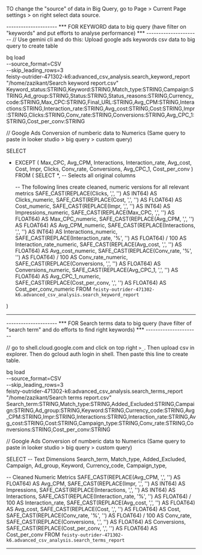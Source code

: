 
TO change the "source" of data in Big Query, go to Page > Current Page settings > on right select data source.

--------------------- *** FOR KEYWORD data to big query (have filter on "keywords" and put efforts to analyse performance) *** ----------------------
// Use gemini cli and do this: Upload google ads keywords csv data to big query to create table

bq load \
    --source_format=CSV \
    --skip_leading_rows=3 \
    feisty-outrider-471302-k6:advanced_csv_analysis.search_keyword_report \
    "/home/zazikant/Search keyword report.csv" \
    Keyword_status:STRING,Keyword:STRING,Match_type:STRING,Campaign:STRING,Ad_group:STRING,Status:STRING,Status_reasons:STRING,Currency_code:STRING,Max_CPC:STRING,Final_URL:STRING,Avg_CPM:STRING,Interactions:STRING,Interaction_rate:STRING,Avg_cost:STRING,Cost:STRING,Impr:STRING,Clicks:STRING,Conv_rate:STRING,Conversions:STRING,Avg_CPC_1:STRING,Cost_per_conv:STRING


// Google Ads Conversion of numberic data to Numerics (Same query to paste in looker studio > big query > custom query)

SELECT
  * EXCEPT (
    Max_CPC,
    Avg_CPM,
    Interactions,
    Interaction_rate,
    Avg_cost,
    Cost,
    Impr,
    Clicks,
    Conv_rate,
    Conversions,
    Avg_CPC_1,
    Cost_per_conv
  )
FROM (
  SELECT
    *, -- Selects all original columns

    -- The following lines create cleaned, numeric versions for all relevant metrics
    SAFE_CAST(REPLACE(Clicks, ',', '') AS INT64) AS Clicks_numeric,
    SAFE_CAST(REPLACE(Cost, ',', '') AS FLOAT64) AS Cost_numeric,
    SAFE_CAST(REPLACE(Impr, ',', '') AS INT64) AS Impressions_numeric,
    SAFE_CAST(REPLACE(Max_CPC, ',', '') AS FLOAT64) AS Max_CPC_numeric,
    SAFE_CAST(REPLACE(Avg_CPM, ',', '') AS FLOAT64) AS Avg_CPM_numeric,
    SAFE_CAST(REPLACE(Interactions, ',', '') AS INT64) AS Interactions_numeric,
    SAFE_CAST(REPLACE(Interaction_rate, '%', '') AS FLOAT64) / 100 AS Interaction_rate_numeric,
    SAFE_CAST(REPLACE(Avg_cost, ',', '') AS FLOAT64) AS Avg_cost_numeric,
    SAFE_CAST(REPLACE(Conv_rate, '%', '') AS FLOAT64) / 100 AS Conv_rate_numeric,
    SAFE_CAST(REPLACE(Conversions, ',', '') AS FLOAT64) AS Conversions_numeric,
    SAFE_CAST(REPLACE(Avg_CPC_1, ',', '') AS FLOAT64) AS Avg_CPC_1_numeric,
    SAFE_CAST(REPLACE(Cost_per_conv, ',', '') AS FLOAT64) AS Cost_per_conv_numeric
  FROM
    `feisty-outrider-471302-k6.advanced_csv_analysis.search_keyword_report`

)

----------------------


--------------------- *** FOR Search terms data to big query (have filter of "search term" and do efforts to find right keywords) *** ----------------------

// go to shell.cloud.google.com and click on top right `>_`.  Then upload csv in explorer. Then do gcloud auth login in shell. Then paste this line to create table.

bq load \
    --source_format=CSV \
    --skip_leading_rows=3 \
    feisty-outrider-471302-k6:advanced_csv_analysis.search_terms_report \
    "/home/zazikant/Search terms report.csv" \
    Search_term:STRING,Match_type:STRING,Added_Excluded:STRING,Campaign:STRING,Ad_group:STRING,Keyword:STRING,Currency_code:STRING,Avg_CPM:STRING,Impr:STRING,Interactions:STRING,Interaction_rate:STRING,Avg_cost:STRING,Cost:STRING,Campaign_type:STRING,Conv_rate:STRING,Conversions:STRING,Cost_per_conv:STRING


// Google Ads Conversion of numberic data to Numerics (Same query to paste in looker studio > big query > custom query)

SELECT
  -- Text Dimensions
  Search_term,
  Match_type,
  Added_Excluded,
  Campaign,
  Ad_group,
  Keyword,
  Currency_code,
  Campaign_type,

  -- Cleaned Numeric Metrics
  SAFE_CAST(REPLACE(Avg_CPM, ',', '') AS FLOAT64) AS Avg_CPM,
  SAFE_CAST(REPLACE(Impr, ',', '') AS INT64) AS Impressions,
  SAFE_CAST(REPLACE(Interactions, ',', '') AS INT64) AS Interactions,
  SAFE_CAST(REPLACE(Interaction_rate, '%', '') AS FLOAT64) / 100 AS Interaction_rate,
  SAFE_CAST(REPLACE(Avg_cost, ',', '') AS FLOAT64) AS Avg_cost,
  SAFE_CAST(REPLACE(Cost, ',', '') AS FLOAT64) AS Cost,
  SAFE_CAST(REPLACE(Conv_rate, '%', '') AS FLOAT64) / 100 AS Conv_rate,
  SAFE_CAST(REPLACE(Conversions, ',', '') AS FLOAT64) AS Conversions,
  SAFE_CAST(REPLACE(Cost_per_conv, ',', '') AS FLOAT64) AS Cost_per_conv
FROM
  `feisty-outrider-471302-k6.advanced_csv_analysis.search_terms_report`

----------------------




